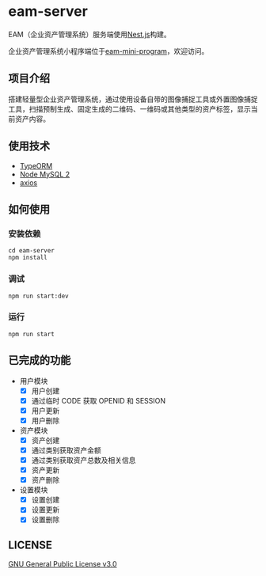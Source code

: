 # eam-server

EAM（企业资产管理系统）服务端使用[Nest.js](https://nestjs.com/)构建。

企业资产管理系统小程序端位于[eam-mini-program](https://github.com/Edward-Brock/eam-mini-program)，欢迎访问。

## 项目介绍

搭建轻量型企业资产管理系统，通过使用设备自带的图像捕捉工具或外置图像捕捉工具，扫描预制生成、固定生成的二维码、一维码或其他类型的资产标签，显示当前资产内容。

## 使用技术

- [TypeORM](https://typeorm.io/)
- [Node MySQL 2](https://github.com/sidorares/node-mysql2)
- [axios](https://axios-http.com/)

## 如何使用

### 安装依赖

```shell
cd eam-server
npm install
```

### 调试

`npm run start:dev`

### 运行

`npm run start`

## 已完成的功能

- 用户模块
  - [x] 用户创建
  - [x] 通过临时 CODE 获取 OPENID 和 SESSION
  - [x] 用户更新
  - [x] 用户删除
- 资产模块
  - [x] 资产创建
  - [x] 通过类别获取资产金额
  - [x] 通过类别获取资产总数及相关信息
  - [x] 资产更新
  - [x] 资产删除
- 设置模块
  - [x] 设置创建
  - [x] 设置更新
  - [x] 设置删除

## LICENSE

[GNU General Public License v3.0](LICENSE)

